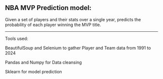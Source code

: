 ## NBA MVP Prediction model:

Given a set of players and their stats over a single year, predicts the probability of each player winning the MVP title.

---

Tools used:

BeautifulSoup and Selenium to gather Player and Team data from 1991 to 2024

Pandas and Numpy for Data cleansing

Sklearn for model prediction
